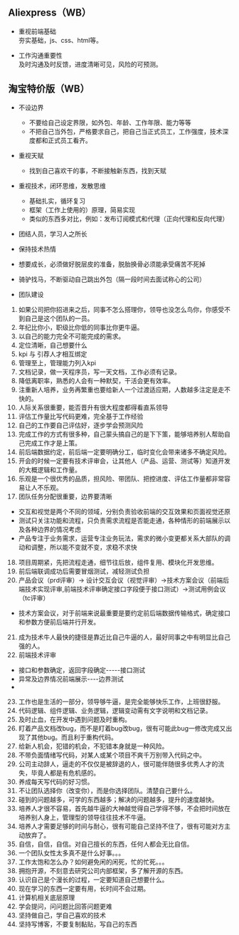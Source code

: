 ## Aliexpress（WB）

- 重视前端基础  
  夯实基础，js、css、html等。

- 工作沟通重要性  
  及时沟通及时反馈，进度清晰可见，风险的可预测。


## 淘宝特价版（WB）

+ 不设边界  
  - 不要给自己设定界限，如外包、年龄、工作年限、能力等等
  - 不把自己当外包，严格要求自己，把自己当正式员工，工作强度，技术深度都和正式员工看齐。

+ 重视天赋  
  - 找到自己喜欢干的事，不断接触新东西，找到天赋  

+ 重视技术，闭环思维，发散思维    
  - 基础扎实，循环复习  
  - 框架（工作上使用的）原理，简易实现  
  - 类似的东西多对比，例如：发布订阅模式和代理（正向代理和反向代理）

+ 团结人员，学习人之所长  

+ 保持技术热情  

+ 想要成长，必须做好脱层皮的准备，脱胎换骨必须能承受痛苦不死掉  

+ 骑驴找马，不断驱动自己跳出外包（隔一段时间去面试称心的公司）  

+ 团队建设  
1. 如果公司把你招进来之后，同事不怎么搭理你，领导也没怎么鸟你，你感受不到自己是这个团队的一员。  
2. 年纪比你小，职级比你低的同事比你更牛逼。
3. 以自己的能力完全不可能完成的需求。  
4. 定位清晰，自己想要什么  
5. kpi 与 引荐人才相互绑定  
6. 管理至上，管理能力列入kpi  
7. 文档记录，做一天程序员，写一天文档，工作必须有记录。  
8. 降低离职率，熟悉的人会有一种默契，干活会更有效率。  
9. 注重新人培养，业务再繁重也要给新人一个过渡适应期，人数越多注定是走不快的。  
10. 人际关系很重要，能否晋升有很大程度都得看直系领导  
11. 评估工作量比写代码更难，完全基于工作经验  
12. 自己的工作要自己评估好，逐步学会预测风险  
13. 完成工作的方式有很多种，自己蒙头搞自己的是下下策，能够培养别人帮助自己完成工作才是上策。  
14. 前后端数据约定，前后端一定要明确分工，临时变化会带来诸多不确定风险。  
15. 开会的时候一定要有技术评审会，让其他人（产品、运营、测试等）知道开发的大概逻辑和工作量。  
16. 乐观是一个很优秀的品质，担风险、带团队、把控进度、评估工作量都非常容易让人不乐观。  
17. 团队任务分配很重要，边界要清晰
  - 交互和视觉是两个不同的领域，分别负责验收前端的交互效果和页面视觉还原
  - 测试只关注功能和流程，只负责需求流程是否能走通，各种情形的前端展示以及各种边界的情况考虑  
  - 产品专注于业务需求，运营专注业务玩法，需求的微小变更都关系大部队的调动和调整，所以能不变就不变，求稳不求快  
18. 项目周期紧，先把流程走通，细节往后放，组件复用、模块化开发思维。  
19. 前后端联调成功后需要冒烟测试，减轻测试负担  
20. 产品会议（prd评审）-> 设计交互会议（视觉评审）->技术方案会议（前端后端技术实现评审,前端技术评审确定接口字段便于接口测试）->测试用例会议（tc评审）  
  - 技术方案会议，对于前端来说最重要是要约定前后端数据传输格式，确定接口和参数方便前后端并行开发。  
21. 成为技术牛人最快的捷径是靠近比自己牛逼的人，最好同事之中有明显比自己强的人。  
22. 前端技术评审
  - 接口和参数确定，返回字段确定-----接口测试  
  - 异常及边界情况前端展示----边界测试  
  - 
23. 工作也是生活的一部分，领导够牛逼，是完全能够快乐工作，上班很舒服。  
24. 代码逻辑、组件逻辑、业务逻辑，逻辑变动需有文字说明和文档记录。  
25. 及时止血，在开发中遇到问题及时重构。  
26. 盯着产品文档改bug，而不是盯着bug改bug，很有可能此bug一修改完成又出现了其他bug。而且利于重构代码。  
27. 给新人机会，犯错的机会，不犯错本身就是一种风险。  
28. 不带负面情绪写代码，对某人或某个项目不爽千万别带入代码之中。  
29. 公司主动辞人，逼走的不仅仅是被辞退的人，很可能伴随很多优秀人才的流失，毕竟人都是有危机感的。  
30. 养成每天写代码的好习惯。
31. 不让团队选择你（改变你），而是你选择团队。清楚自己要什么。  
32. 碰到的问题越多，可学的东西越多；解决的问题越多，提升的速度越快。  
33. 培养人才很不容易，首先越牛逼的大神越觉得自己学得不够，不会把时间放在培养别人身上，管理型的领导往往技术不牛逼。  
34. 培养人才需要足够的时间与耐心，很有可能自己坚持不住了，很有可能对方主动放弃了。  
35. 自信，自信，自信。对自己擅长的东西，任何人都会无比自信。  
36. 一个团队女性太多真不是什么好事。。。  
37. 工作太饱和怎么办？如何避免闲的闲死，忙的忙死。。。  
38. 拥抱开源，不刻意去研究公司内部框架，多了解开源的东西。  
39. 认识自己是个漫长的过程，一定要知道自己想要什么。  
40. 现在学习的东西一定要有用，长时间不会过期。  
41. 计算机相关底层原理
42. 学会提问，问问题比回答问题更难  
43. 坚持做自己，学自己喜欢的技术
44. 坚持写博客，不要复制黏贴，写自己的东西
